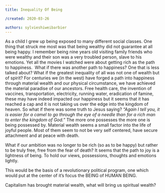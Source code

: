 ```yaml
---
title: Inequality Of Being

/created: 2020-03-26

authors: sylvieshiweibarbier
---
```


As a child I grew up being exposed to many different social classes. One thing that struck me most was that being wealthy did not guarantee at all being happy. I remember being nine years old visiting family friends who were wealthy and their son was a very troubled person, slave to his emotions. Yet all the movies I watched were about getting rich as the path to happiness.  What if there was another path to happiness? One that is less talked about? What if the greatest inequality of all was not one of wealth but of spirit? For centuries we (in the west) have forged a path into happiness through material wealth and our physical circumstance, we have achieved the material paradise of our ancestors. Free health care, the invention of vaccines, transportation, electricity, running water, eradication of famine, these may have indeed impacted our happiness but it seems that it has reached a cap and it is not taking us over the edge into the kingdom of heaven. So what if there was some truth to Jesus saying? _“Again I tell you, it is easier for a camel to go through the eye of a needle than for a rich man to enter the kingdom of God.”_ The more one possesses the more one is being possessed by. Material wealth seems a small factor into the life of joyful people. Most of them seem to not be very self centered, have secure attachment and at peace with death. 

What if our ambition was no longer to be rich (so as to be happy) but rather to be truly free, free from the fear of death? It seems that the path to joy is a lightness of being. To hold our views, possessions, thoughts and emotions lightly.

This would be the basis of a revolutionary political program, one which would put at the center of it’s focus the BEING of HUMAN BEING. 

Capitalism has brought material wealth, what will bring us spiritual wealth?